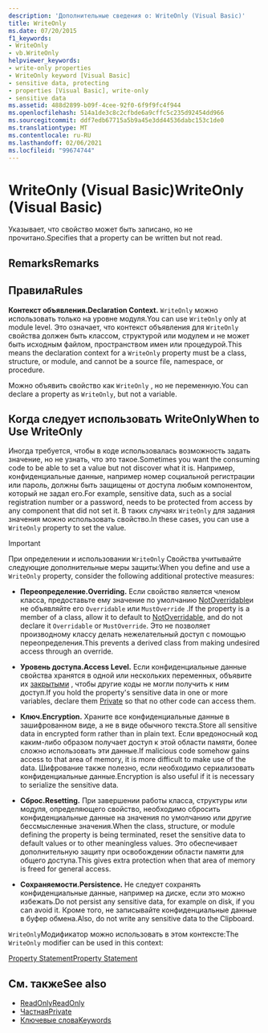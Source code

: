 ```yaml
---
description: 'Дополнительные сведения о: WriteOnly (Visual Basic)'
title: WriteOnly
ms.date: 07/20/2015
f1_keywords:
- WriteOnly
- vb.WriteOnly
helpviewer_keywords:
- write-only properties
- WriteOnly keyword [Visual Basic]
- sensitive data, protecting
- properties [Visual Basic], write-only
- sensitive data
ms.assetid: 488d2899-b09f-4cee-92f0-6f9f9fc4f944
ms.openlocfilehash: 514a1de3c8c2cfbde6a9cffc5c235d92454dd966
ms.sourcegitcommit: ddf7edb67715a5b9a45e3dd44536dabc153c1de0
ms.translationtype: MT
ms.contentlocale: ru-RU
ms.lasthandoff: 02/06/2021
ms.locfileid: "99674744"
---
```

# <a name="writeonly-visual-basic"></a><span data-ttu-id="a6e55-103">WriteOnly (Visual Basic)</span><span class="sxs-lookup"><span data-stu-id="a6e55-103">WriteOnly (Visual Basic)</span></span>

<span data-ttu-id="a6e55-104">Указывает, что свойство может быть записано, но не прочитано.</span><span class="sxs-lookup"><span data-stu-id="a6e55-104">Specifies that a property can be written but not read.</span></span>  
  
## <a name="remarks"></a><span data-ttu-id="a6e55-105">Remarks</span><span class="sxs-lookup"><span data-stu-id="a6e55-105">Remarks</span></span>  
  
## <a name="rules"></a><span data-ttu-id="a6e55-106">Правила</span><span class="sxs-lookup"><span data-stu-id="a6e55-106">Rules</span></span>  

 <span data-ttu-id="a6e55-107">**Контекст объявления.**</span><span class="sxs-lookup"><span data-stu-id="a6e55-107">**Declaration Context.**</span></span> <span data-ttu-id="a6e55-108">`WriteOnly` можно использовать только на уровне модуля.</span><span class="sxs-lookup"><span data-stu-id="a6e55-108">You can use `WriteOnly` only at module level.</span></span> <span data-ttu-id="a6e55-109">Это означает, что контекст объявления для `WriteOnly` свойства должен быть классом, структурой или модулем и не может быть исходным файлом, пространством имен или процедурой.</span><span class="sxs-lookup"><span data-stu-id="a6e55-109">This means the declaration context for a `WriteOnly` property must be a class, structure, or module, and cannot be a source file, namespace, or procedure.</span></span>  
  
 <span data-ttu-id="a6e55-110">Можно объявить свойство как `WriteOnly` , но не переменную.</span><span class="sxs-lookup"><span data-stu-id="a6e55-110">You can declare a property as `WriteOnly`, but not a variable.</span></span>  
  
## <a name="when-to-use-writeonly"></a><span data-ttu-id="a6e55-111">Когда следует использовать WriteOnly</span><span class="sxs-lookup"><span data-stu-id="a6e55-111">When to Use WriteOnly</span></span>  

 <span data-ttu-id="a6e55-112">Иногда требуется, чтобы в коде использовалась возможность задать значение, но не узнать, что это такое.</span><span class="sxs-lookup"><span data-stu-id="a6e55-112">Sometimes you want the consuming code to be able to set a value but not discover what it is.</span></span> <span data-ttu-id="a6e55-113">Например, конфиденциальные данные, например номер социальной регистрации или пароль, должны быть защищены от доступа любым компонентом, который не задал его.</span><span class="sxs-lookup"><span data-stu-id="a6e55-113">For example, sensitive data, such as a social registration number or a password, needs to be protected from access by any component that did not set it.</span></span> <span data-ttu-id="a6e55-114">В таких случаях `WriteOnly` для задания значения можно использовать свойство.</span><span class="sxs-lookup"><span data-stu-id="a6e55-114">In these cases, you can use a `WriteOnly` property to set the value.</span></span>  
  
> [!IMPORTANT]
> <span data-ttu-id="a6e55-115">При определении и использовании `WriteOnly` Свойства учитывайте следующие дополнительные меры защиты:</span><span class="sxs-lookup"><span data-stu-id="a6e55-115">When you define and use a `WriteOnly` property, consider the following additional protective measures:</span></span>  
  
- <span data-ttu-id="a6e55-116">**Переопределение.**</span><span class="sxs-lookup"><span data-stu-id="a6e55-116">**Overriding.**</span></span> <span data-ttu-id="a6e55-117">Если свойство является членом класса, предоставьте ему значение по умолчанию [NotOverridable](notoverridable.md)и не объявляйте его `Overridable` или `MustOverride` .</span><span class="sxs-lookup"><span data-stu-id="a6e55-117">If the property is a member of a class, allow it to default to [NotOverridable](notoverridable.md), and do not declare it `Overridable` or `MustOverride`.</span></span> <span data-ttu-id="a6e55-118">Это не позволяет производному классу делать нежелательный доступ с помощью переопределения.</span><span class="sxs-lookup"><span data-stu-id="a6e55-118">This prevents a derived class from making undesired access through an override.</span></span>  
  
- <span data-ttu-id="a6e55-119">**Уровень доступа.**</span><span class="sxs-lookup"><span data-stu-id="a6e55-119">**Access Level.**</span></span> <span data-ttu-id="a6e55-120">Если конфиденциальные данные свойства хранятся в одной или нескольких переменных, объявите их [закрытыми](private.md) , чтобы другие коды не могли получить к ним доступ.</span><span class="sxs-lookup"><span data-stu-id="a6e55-120">If you hold the property's sensitive data in one or more variables, declare them [Private](private.md) so that no other code can access them.</span></span>  
  
- <span data-ttu-id="a6e55-121">**Ключ.**</span><span class="sxs-lookup"><span data-stu-id="a6e55-121">**Encryption.**</span></span> <span data-ttu-id="a6e55-122">Храните все конфиденциальные данные в зашифрованном виде, а не в виде обычного текста.</span><span class="sxs-lookup"><span data-stu-id="a6e55-122">Store all sensitive data in encrypted form rather than in plain text.</span></span> <span data-ttu-id="a6e55-123">Если вредоносный код каким-либо образом получает доступ к этой области памяти, более сложно использовать эти данные.</span><span class="sxs-lookup"><span data-stu-id="a6e55-123">If malicious code somehow gains access to that area of memory, it is more difficult to make use of the data.</span></span> <span data-ttu-id="a6e55-124">Шифрование также полезно, если необходимо сериализовать конфиденциальные данные.</span><span class="sxs-lookup"><span data-stu-id="a6e55-124">Encryption is also useful if it is necessary to serialize the sensitive data.</span></span>  
  
- <span data-ttu-id="a6e55-125">**Сброс.**</span><span class="sxs-lookup"><span data-stu-id="a6e55-125">**Resetting.**</span></span> <span data-ttu-id="a6e55-126">При завершении работы класса, структуры или модуля, определяющего свойство, необходимо сбросить конфиденциальные данные на значения по умолчанию или другие бессмысленные значения.</span><span class="sxs-lookup"><span data-stu-id="a6e55-126">When the class, structure, or module defining the property is being terminated, reset the sensitive data to default values or to other meaningless values.</span></span> <span data-ttu-id="a6e55-127">Это обеспечивает дополнительную защиту при освобождении области памяти для общего доступа.</span><span class="sxs-lookup"><span data-stu-id="a6e55-127">This gives extra protection when that area of memory is freed for general access.</span></span>  
  
- <span data-ttu-id="a6e55-128">**Сохраняемости.**</span><span class="sxs-lookup"><span data-stu-id="a6e55-128">**Persistence.**</span></span> <span data-ttu-id="a6e55-129">Не следует сохранять конфиденциальные данные, например на диске, если это можно избежать.</span><span class="sxs-lookup"><span data-stu-id="a6e55-129">Do not persist any sensitive data, for example on disk, if you can avoid it.</span></span> <span data-ttu-id="a6e55-130">Кроме того, не записывайте конфиденциальные данные в буфер обмена.</span><span class="sxs-lookup"><span data-stu-id="a6e55-130">Also, do not write any sensitive data to the Clipboard.</span></span>  
  
 <span data-ttu-id="a6e55-131">`WriteOnly`Модификатор можно использовать в этом контексте:</span><span class="sxs-lookup"><span data-stu-id="a6e55-131">The `WriteOnly` modifier can be used in this context:</span></span>  
  
 [<span data-ttu-id="a6e55-132">Property Statement</span><span class="sxs-lookup"><span data-stu-id="a6e55-132">Property Statement</span></span>](../statements/property-statement.md)  
  
## <a name="see-also"></a><span data-ttu-id="a6e55-133">См. также</span><span class="sxs-lookup"><span data-stu-id="a6e55-133">See also</span></span>

- [<span data-ttu-id="a6e55-134">ReadOnly</span><span class="sxs-lookup"><span data-stu-id="a6e55-134">ReadOnly</span></span>](readonly.md)
- [<span data-ttu-id="a6e55-135">Частная</span><span class="sxs-lookup"><span data-stu-id="a6e55-135">Private</span></span>](private.md)
- [<span data-ttu-id="a6e55-136">Ключевые слова</span><span class="sxs-lookup"><span data-stu-id="a6e55-136">Keywords</span></span>](../keywords/index.md)

